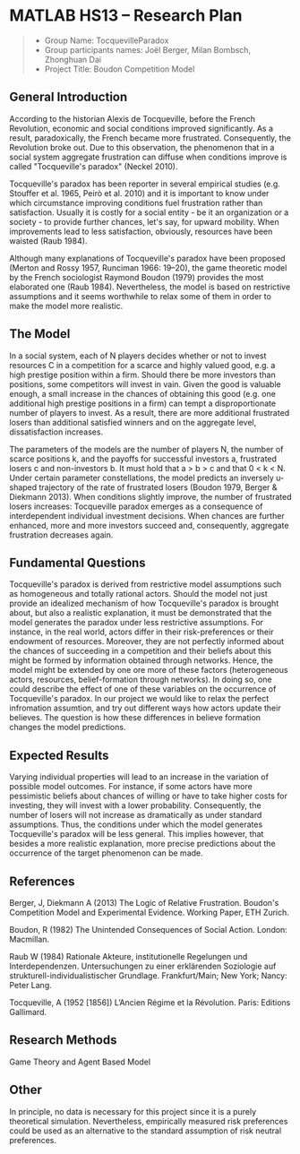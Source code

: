 # MATLAB HS13 – Research Plan

> * Group Name: TocquevilleParadox
> * Group participants names: Joël Berger, Milan Bombsch, Zhonghuan Dai
> * Project Title: Boudon Competition Model

## General Introduction
According to the historian Alexis de Tocqueville, before the French Revolution, economic and social conditions improved significantly. As a result, paradoxically, the French became more frustrated. Consequently, the Revolution broke out. Due to this observation, the phenomenon that in a social system aggregate frustration can diffuse when conditions improve is called "Tocqueville's paradox" (Neckel 2010). 

Tocqueville's paradox has been reporter in several empirical studies (e.g. Stouffer et al. 1965, Peirò et al. 2010) and it is important to know under which circumstance improving conditions fuel frustration rather than satisfaction. Usually it is costly for a social entity - be it an organization or a society - to provide further chances, let's say, for upward mobility. When improvements lead to less satisfaction, obviously, resources have been waisted (Raub 1984).

Although many explanations of Tocqueville's paradox have been proposed (Merton and Rossy 1957, Runciman 1966: 19–20), the game theoretic model by the French sociologist Raymond Boudon (1979) provides the most elaborated one (Raub 1984). Nevertheless, the model is based on restrictive assumptions and it seems worthwhile to relax some of them in order to make the model more realistic.

## The Model
In a social system, each of N players decides whether or not to invest resources C in a competition for a scarce and highly valued good, e.g. a high prestige position within a firm. Should there be more investors than positions, some competitors will invest in vain. Given the good is valuable enough, a small increase in the chances of obtaining this good (e.g. one additional high prestige positions in a firm) can tempt a disproportionate number of players to invest. As a result, there are more additional frustrated losers than additional satisfied winners and on the aggregate level, dissatisfaction increases.

The parameters of the models are the number of players N, the number of scarce positions k, and the payoffs for successful investors a, frustrated losers c and non-investors b. It must hold that a > b > c and that 0 < k < N. Under certain parameter constellations, the model predicts an inversely u-shaped trajectory of the rate of frustrated losers (Boudon 1979, Berger & Diekmann 2013). When conditions slightly improve, the number of frustrated losers increases: Tocqueville paradox emerges as a consequence of interdependent individual investment decisions. When chances are further enhanced, more and more investors succeed and, consequently, aggregate frustration decreases again.


## Fundamental Questions
Tocqueville's paradox is derived from restrictive model assumptions such as homogeneous and totally rational actors. Should the model not just provide an idealized mechanism of how Tocqueville's paradox is brought about, but also a realistic explanation, it must be demonstrated that the model generates the paradox under less restrictive assumptions. For instance, in the real world, actors differ in their risk-preferences or their endowment of resources. Moreover, they are not perfectly informed about the chances of succeeding in a competition and their beliefs about this might be formed by information obtained through networks. Hence, the model might be extended by one ore more of these factors (heterogeneous actors, resources, belief-formation through networks). In doing so, one could describe the effect of one of these variables on the occurrence of Tocqueville's paradox.
In our project we would like to relax the perfect infromation assumtion, and try out different ways how actors update their believes. The question is how these differences in believe formation changes the model predictions.

## Expected Results
Varying individual properties will lead to an increase in the variation of possible model outcomes. For instance, if some actors have more pessimistic beliefs about chances of willing or have to take higher costs for investing, they will invest with a lower probability. Consequently, the number of losers will not increase as dramatically as under standard assumptions. Thus, the conditions under which the model generates Tocqueville's paradox will be less general. This implies however, that besides a more realistic explanation, more precise predictions about the occurrence of the target phenomenon can be made. 

## References 
Berger, J, Diekmann A (2013) The Logic of Relative Frustration. Boudon's Competition Model and Experimental Evidence. Working Paper, ETH Zurich.

Boudon, R (1982) The Unintended Consequences of Social Action. London: Macmillan.

Raub W (1984) Rationale Akteure, institutionelle Regelungen und Interdependenzen. Untersuchungen zu einer erklärenden Soziologie auf strukturell-individualistischer Grundlage. Frankfurt/Main; New York; Nancy: Peter Lang.

Tocqueville, A (1952 [1856]) L’Ancien Régime et la Révolution. Paris: Editions Gallimard.

## Research Methods
Game Theory and Agent Based Model

## Other
In principle, no data is necessary for this project since it is a purely theoretical simulation. Nevertheless, empirically measured risk preferences could be used as an alternative to the standard assumption of risk neutral preferences.
